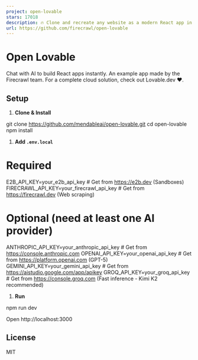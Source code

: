 ```yaml
---
project: open-lovable
stars: 17018
description: 🔥 Clone and recreate any website as a modern React app in seconds
url: https://github.com/firecrawl/open-lovable
---
```


Open Lovable
============

Chat with AI to build React apps instantly. An example app made by the Firecrawl team. For a complete cloud solution, check out Lovable.dev ❤️.

Setup
-----

1.  **Clone & Install**

git clone https://github.com/mendableai/open-lovable.git
cd open-lovable
npm install

1.  **Add `.env.local`**

# Required
E2B\_API\_KEY\=your\_e2b\_api\_key  # Get from https://e2b.dev (Sandboxes)
FIRECRAWL\_API\_KEY\=your\_firecrawl\_api\_key  # Get from https://firecrawl.dev (Web scraping)

# Optional (need at least one AI provider)
ANTHROPIC\_API\_KEY\=your\_anthropic\_api\_key  # Get from https://console.anthropic.com
OPENAI\_API\_KEY\=your\_openai\_api\_key  # Get from https://platform.openai.com (GPT-5)
GEMINI\_API\_KEY\=your\_gemini\_api\_key  # Get from https://aistudio.google.com/app/apikey
GROQ\_API\_KEY\=your\_groq\_api\_key  # Get from https://console.groq.com (Fast inference - Kimi K2 recommended)

1.  **Run**

npm run dev

Open http://localhost:3000

License
-------

MIT
